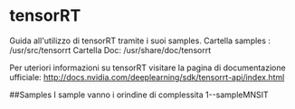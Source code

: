 # tensorRT

Guida all'utilizzo di tensorRT tramite i suoi samples.
Cartella samples : /usr/src/tensorrt
Cartella Doc: /usr/share/doc/tensorrt

Per uteriori informazioni su tensorRT visitare la pagina di documentazione ufficiale:
http://docs.nvidia.com/deeplearning/sdk/tensorrt-api/index.html

##Samples
I sample vanno i orindine di complessita 
1--sampleMNSIT
